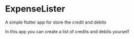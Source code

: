 # ExpenseLister
A simple flutter app for store the credit and debits

In this app you can create a list of credits and debits yourself
